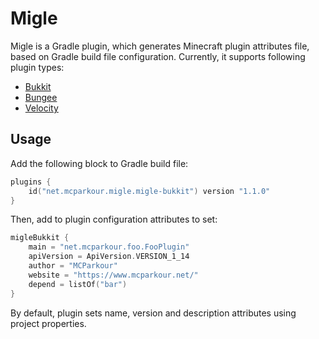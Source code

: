 # Migle

Migle is a Gradle plugin, which generates Minecraft plugin attributes file, based on Gradle build file configuration. Currently, it supports following plugin types:

* [Bukkit](https://plugins.gradle.org/plugin/net.mcparkour.migle.migle-bukkit)
* [Bungee](https://plugins.gradle.org/plugin/net.mcparkour.migle.migle-bungee)
* [Velocity](https://plugins.gradle.org/plugin/net.mcparkour.migle.migle-velocity)

## Usage

Add the following block to Gradle build file:

```kotlin
plugins {
    id("net.mcparkour.migle.migle-bukkit") version "1.1.0"
}
```

Then, add to plugin configuration attributes to set:

```kotlin
migleBukkit {
    main = "net.mcparkour.foo.FooPlugin"
    apiVersion = ApiVersion.VERSION_1_14
    author = "MCParkour"
    website = "https://www.mcparkour.net/"
    depend = listOf("bar")
}
```

By default, plugin sets name, version and description attributes using project properties.
